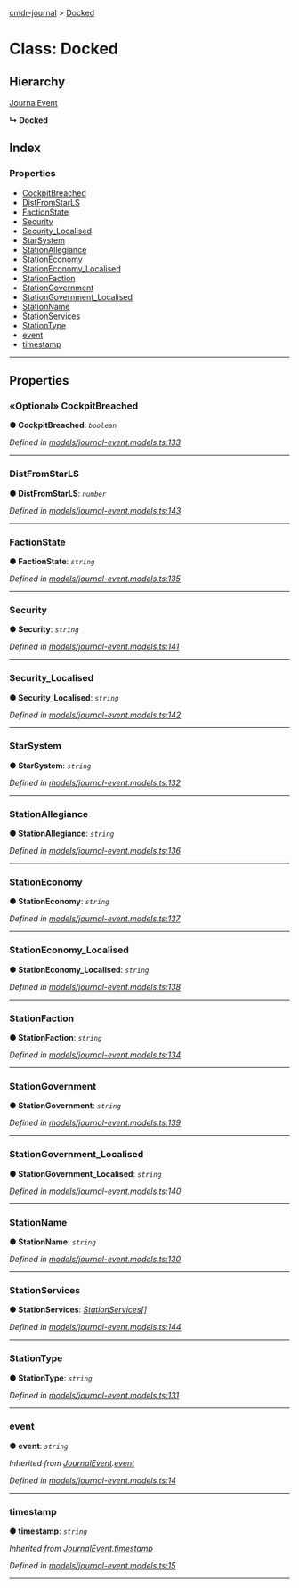 [cmdr-journal](../README.md) > [Docked](../classes/docked.md)



# Class: Docked

## Hierarchy


 [JournalEvent](journalevent.md)

**↳ Docked**







## Index

### Properties

* [CockpitBreached](docked.md#cockpitbreached)
* [DistFromStarLS](docked.md#distfromstarls)
* [FactionState](docked.md#factionstate)
* [Security](docked.md#security)
* [Security_Localised](docked.md#security_localised)
* [StarSystem](docked.md#starsystem)
* [StationAllegiance](docked.md#stationallegiance)
* [StationEconomy](docked.md#stationeconomy)
* [StationEconomy_Localised](docked.md#stationeconomy_localised)
* [StationFaction](docked.md#stationfaction)
* [StationGovernment](docked.md#stationgovernment)
* [StationGovernment_Localised](docked.md#stationgovernment_localised)
* [StationName](docked.md#stationname)
* [StationServices](docked.md#stationservices)
* [StationType](docked.md#stationtype)
* [event](docked.md#event)
* [timestamp](docked.md#timestamp)



---
## Properties
<a id="cockpitbreached"></a>

### «Optional» CockpitBreached

**●  CockpitBreached**:  *`boolean`* 

*Defined in [models/journal-event.models.ts:133](https://github.com/chrisbruford/cmdr-journal/blob/5b08b7d/src/models/journal-event.models.ts#L133)*





___

<a id="distfromstarls"></a>

###  DistFromStarLS

**●  DistFromStarLS**:  *`number`* 

*Defined in [models/journal-event.models.ts:143](https://github.com/chrisbruford/cmdr-journal/blob/5b08b7d/src/models/journal-event.models.ts#L143)*





___

<a id="factionstate"></a>

###  FactionState

**●  FactionState**:  *`string`* 

*Defined in [models/journal-event.models.ts:135](https://github.com/chrisbruford/cmdr-journal/blob/5b08b7d/src/models/journal-event.models.ts#L135)*





___

<a id="security"></a>

###  Security

**●  Security**:  *`string`* 

*Defined in [models/journal-event.models.ts:141](https://github.com/chrisbruford/cmdr-journal/blob/5b08b7d/src/models/journal-event.models.ts#L141)*





___

<a id="security_localised"></a>

###  Security_Localised

**●  Security_Localised**:  *`string`* 

*Defined in [models/journal-event.models.ts:142](https://github.com/chrisbruford/cmdr-journal/blob/5b08b7d/src/models/journal-event.models.ts#L142)*





___

<a id="starsystem"></a>

###  StarSystem

**●  StarSystem**:  *`string`* 

*Defined in [models/journal-event.models.ts:132](https://github.com/chrisbruford/cmdr-journal/blob/5b08b7d/src/models/journal-event.models.ts#L132)*





___

<a id="stationallegiance"></a>

###  StationAllegiance

**●  StationAllegiance**:  *`string`* 

*Defined in [models/journal-event.models.ts:136](https://github.com/chrisbruford/cmdr-journal/blob/5b08b7d/src/models/journal-event.models.ts#L136)*





___

<a id="stationeconomy"></a>

###  StationEconomy

**●  StationEconomy**:  *`string`* 

*Defined in [models/journal-event.models.ts:137](https://github.com/chrisbruford/cmdr-journal/blob/5b08b7d/src/models/journal-event.models.ts#L137)*





___

<a id="stationeconomy_localised"></a>

###  StationEconomy_Localised

**●  StationEconomy_Localised**:  *`string`* 

*Defined in [models/journal-event.models.ts:138](https://github.com/chrisbruford/cmdr-journal/blob/5b08b7d/src/models/journal-event.models.ts#L138)*





___

<a id="stationfaction"></a>

###  StationFaction

**●  StationFaction**:  *`string`* 

*Defined in [models/journal-event.models.ts:134](https://github.com/chrisbruford/cmdr-journal/blob/5b08b7d/src/models/journal-event.models.ts#L134)*





___

<a id="stationgovernment"></a>

###  StationGovernment

**●  StationGovernment**:  *`string`* 

*Defined in [models/journal-event.models.ts:139](https://github.com/chrisbruford/cmdr-journal/blob/5b08b7d/src/models/journal-event.models.ts#L139)*





___

<a id="stationgovernment_localised"></a>

###  StationGovernment_Localised

**●  StationGovernment_Localised**:  *`string`* 

*Defined in [models/journal-event.models.ts:140](https://github.com/chrisbruford/cmdr-journal/blob/5b08b7d/src/models/journal-event.models.ts#L140)*





___

<a id="stationname"></a>

###  StationName

**●  StationName**:  *`string`* 

*Defined in [models/journal-event.models.ts:130](https://github.com/chrisbruford/cmdr-journal/blob/5b08b7d/src/models/journal-event.models.ts#L130)*





___

<a id="stationservices"></a>

###  StationServices

**●  StationServices**:  *[StationServices](../enums/stationservices.md)[]* 

*Defined in [models/journal-event.models.ts:144](https://github.com/chrisbruford/cmdr-journal/blob/5b08b7d/src/models/journal-event.models.ts#L144)*





___

<a id="stationtype"></a>

###  StationType

**●  StationType**:  *`string`* 

*Defined in [models/journal-event.models.ts:131](https://github.com/chrisbruford/cmdr-journal/blob/5b08b7d/src/models/journal-event.models.ts#L131)*





___

<a id="event"></a>

###  event

**●  event**:  *`string`* 

*Inherited from [JournalEvent](journalevent.md).[event](journalevent.md#event)*

*Defined in [models/journal-event.models.ts:14](https://github.com/chrisbruford/cmdr-journal/blob/5b08b7d/src/models/journal-event.models.ts#L14)*





___

<a id="timestamp"></a>

###  timestamp

**●  timestamp**:  *`string`* 

*Inherited from [JournalEvent](journalevent.md).[timestamp](journalevent.md#timestamp)*

*Defined in [models/journal-event.models.ts:15](https://github.com/chrisbruford/cmdr-journal/blob/5b08b7d/src/models/journal-event.models.ts#L15)*





___


